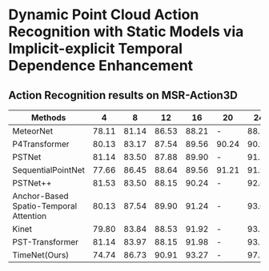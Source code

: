 # Dynamic Point Cloud Action Recognition with Static Models via Implicit-explicit Temporal Dependence Enhancement

## Action Recognition results on MSR-Action3D
| Methods                                | 4     | 8     | 12    | 16    | 20    | 24   |        
|----------------------------------------|-------|-------|-------|-------|-------|------|
| MeteorNet                              | 78.11 | 81.14 | 86.53 | 88.21 | -     | 88.50 |
| P4Transformer                          | 80.13 | 83.17 | 87.54 | 89.56 | 90.24 | 90.94 |
| PSTNet                                 | 81.14 | 83.50 | 87.88 | 89.90 | -     | 91.20 |
| SequentialPointNet                     | 77.66 | 86.45 | 88.64 | 89.56 | 91.21 | 91.94 |
| PSTNet++                               | 81.53 | 83.50 | 88.15 | 90.24 | -     | 92.68 |
| Anchor-Based Spatio-Temporal Attention | 80.13 | 87.54 | 89.90 | 91.24 | -     | 93.03 |
| Kinet                                  | 79.80 | 83.84 | 88.53 | 91.92 | -     | 93.27 |
| PST-Transformer                        | 81.14 | 83.97 | 88.15 | 91.98 | -     | 93.73 |
| TimeNet(Ours)                          | 74.74 | 86.73 | 90.91 | 93.27 | -     | 97.35 |

